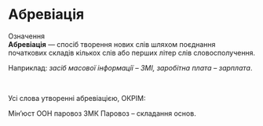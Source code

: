 # Абревіація

<div class="space">
<div class="eoz-wrap">
<span class="eoz">Означення</span>
<div class="eoz-text">
<b>Абревіація</b> — спосiб творення нових слiв шляхом поєднання початкових складiв кiлькох слiв або перших лiтер слiв словосполучення.
</div>
</div>
</div>


Наприклад: <i>засiб масової iнформацiї – ЗМI, заробiтна плата – зарплата</i>.

<br>
<quiz correctLabel="correct" incorrectLabel="incorrect" checkLabel="check">
    <question text="">
       <p>Усі слова утворенні абревіацією, ОКРІМ:</p>
        <answer>Мін’юст </answer>
        <answer>ООН</answer>
        <answer correct>паровоз</answer>
        <answer>ЗМК</answer>
        <explanation>
      Паровоз – складання основ.
        <explanation>
    </question>
</quiz>